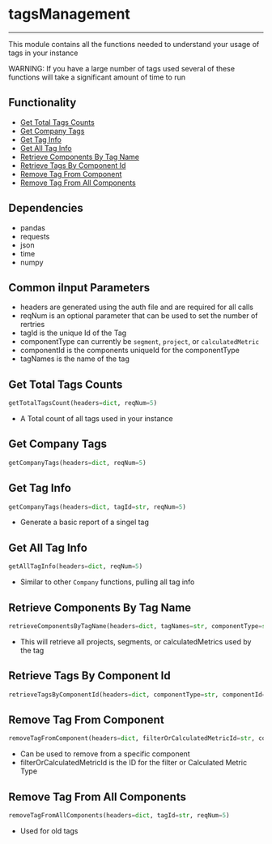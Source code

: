 # tagsManagement
-----------------------
This module contains all the functions needed to understand your usage of tags in your instance

WARNING: If you have a large number of tags used several of these functions will take a significant amount of time to run

## Functionality
* [Get Total Tags Counts](https://github.com/jaytmii/py2AdobeDocs/blob/main/docs/tagsManagement.md#get-total-tags-counts)
* [Get Company Tags](https://github.com/jaytmii/py2AdobeDocs/blob/main/docs/tagsManagement.md#get-company-tags)
* [Get Tag Info](https://github.com/jaytmii/py2AdobeDocs/blob/main/docs/tagsManagement.md#get-tag-info)
* [Get All Tag Info](https://github.com/jaytmii/py2AdobeDocs/blob/main/docs/tagsManagement.md#get-all-tag-info)
* [Retrieve Components By Tag Name](https://github.com/jaytmii/py2AdobeDocs/blob/main/docs/tagsManagement.md#retrieve-components-by-tag-name)
* [Retrieve Tags By Component Id](https://github.com/jaytmii/py2AdobeDocs/blob/main/docs/tagsManagement.md#retrieve-tags-by-component-id)
* [Remove Tag From Component](https://github.com/jaytmii/py2AdobeDocs/blob/main/docs/tagsManagement.md#remove-tag-from-component)
* [Remove Tag From All Components](https://github.com/jaytmii/py2AdobeDocs/blob/main/docs/tagsManagement.md#remove-tag-from-all-components)


## Dependencies
* pandas
* requests
* json
* time
* numpy


## Common iInput Parameters
* headers are generated using the auth file and are required for all calls
* reqNum is an optional parameter that can be used to set the number of rertries
* tagId is the unique Id of the Tag
* componentType can currently be `segment`, `project`, or `calculatedMetric`
* componentId is the components uniqueId for the componentType
* tagNames is the name of the tag

## Get Total Tags Counts
```python
getTotalTagsCount(headers=dict, reqNum=5)
```
* A Total count of all tags used in your instance

## Get Company Tags
```python
getCompanyTags(headers=dict, reqNum=5)
```

## Get Tag Info
```python
getCompanyTags(headers=dict, tagId=str, reqNum=5)
```
* Generate a basic report of a singel tag

## Get All Tag Info
```python
getAllTagInfo(headers=dict, reqNum=5)
```
* Similar to other `Company` functions, pulling all tag info

## Retrieve Components By Tag Name
```python
retrieveComponentsByTagName(headers=dict, tagNames=str, componentType=str, reqNum=5)
```
* This will retrieve all projects, segments, or calculatedMetrics used by the tag

## Retrieve Tags By Component Id
```python
retrieveTagsByComponentId(headers=dict, componentType=str, componentId=str, reqNum=5)
```

## Remove Tag From Component
```python
removeTagFromComponent(headers=dict, filterOrCalculatedMetricId=str, componentType=str, reqNum=5)
```
* Can be used to remove from a specific component
* filterOrCalculatedMetricId is the ID for the filter or Calculated Metric Type

## Remove Tag From All Components
```python
removeTagFromAllComponents(headers=dict, tagId=str, reqNum=5)
```
* Used for old tags
